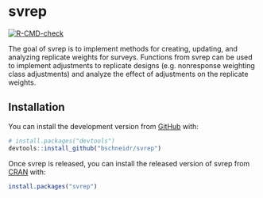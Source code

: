 
<!-- README.md is generated from README.Rmd. Please edit that file -->

# svrep

<!-- badges: start -->

[![R-CMD-check](https://github.com/bschneidr/svrep/workflows/R-CMD-check/badge.svg)](https://github.com/bschneidr/svrep/actions)
<!-- badges: end -->

The goal of svrep is to implement methods for creating, updating, and
analyzing replicate weights for surveys. Functions from svrep can be
used to implement adjustments to replicate designs (e.g. nonresponse
weighting class adjustments) and analyze the effect of adjustments on
the replicate weights.

## Installation

You can install the development version from
[GitHub](https://github.com/) with:

``` r
# install.packages("devtools")
devtools::install_github("bschneidr/svrep")
```

Once svrep is released, you can install the released version of svrep
from [CRAN](https://CRAN.R-project.org) with:

``` r
install.packages("svrep")
```
